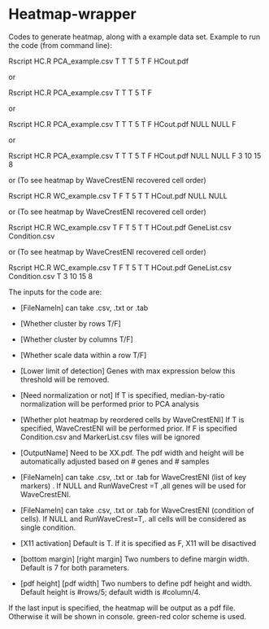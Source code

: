# Heatmap-wrapper

Codes to generate heatmap, along with a example data set.
Example to run the code (from command line):

Rscript HC.R PCA_example.csv T T T 5 T F HCout.pdf

or

Rscript HC.R PCA_example.csv T T T 5 T F

or

Rscript HC.R PCA_example.csv T T T 5 T F HCout.pdf NULL NULL F

or

Rscript HC.R PCA_example.csv T T T 5 T F HCout.pdf NULL NULL F 3 10 15 8 

or (To see heatmap by WaveCrestENI recovered cell order)

Rscript HC.R WC_example.csv T F T 5 T T HCout.pdf NULL NULL

or (To see heatmap by WaveCrestENI recovered cell order)

Rscript HC.R WC_example.csv T F T 5 T T HCout.pdf GeneList.csv Condition.csv 

or (To see heatmap by WaveCrestENI recovered cell order)

Rscript HC.R WC_example.csv T F T 5 T T HCout.pdf GeneList.csv Condition.csv T 3 10 15 8

The inputs for the code are:

-  [FileNameIn] can take .csv, .txt or .tab
  
-  [Whether cluster by rows T/F] 
  
-  [Whether cluster by columns T/F] 
  
-  [Whether scale data within a row T/F] 
  
-  [Lower limit of detection] Genes with max expression below this threshold will be removed.
  
-  [Need normalization or not] If T is specified, median-by-ratio normalization will be performed prior to PCA analysis
  
-  [Whether plot heatmap by reordered cells by WaveCrestENI] If T is specified, WaveCrestENI will be performed prior. If F is specified Condition.csv and MarkerList.csv files will be ignored

-  [OutputName] Need to be XX.pdf. The pdf width and height will be automatically adjusted based on # genes and # samples

-  [FileNameIn] can take .csv, .txt or .tab for WaveCrestENI (list of key markers) .  If NULL and RunWaveCrest =T ,all genes will be used for WaveCrestENI.
  
-  [FileNameIn] can take .csv, .txt or .tab for WaveCrestENI (condition of cells). If NULL and RunWaveCrest=T,. all cells will be considered as single condition.

-  [X11 activation] Default is T. If it is specified as F, X11 will be disactived

-  [bottom margin] [right margin] Two numbers to define margin width. Default is 7 for both parameters.
  
-  [pdf height] [pdf width] Two numbers to define pdf height and width. Default height is #rows/5; default width is #column/4.



If the last input is specified, the heatmap will be output as a pdf file.
Otherwise it will be shown in console.
green-red color scheme is used.

